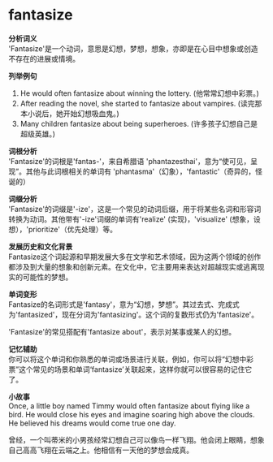 # fantasize

**分析词义**  
'Fantasize'是一个动词，意思是幻想，梦想，想象，亦即是在心目中想象或创造不存在的进展或情境。

  

**列举例句**

  

1.  He would often fantasize about winning the lottery. (他常常幻想中彩票。)
2.  After reading the novel, she started to fantasize about vampires. (读完那本小说后，她开始幻想吸血鬼。)
3.  Many children fantasize about being superheroes. (许多孩子幻想自己是超级英雄。)

  

**词根分析**  
'Fantasize'的词根是'fantas-'，来自希腊语 'phantazesthai'，意为“使可见，呈现”。其他与此词根相关的单词有 'phantasma'（幻象），'fantastic'（奇异的，怪诞的）

  

**词缀分析**  
'Fantasize'的词缀是'-ize'，这是一个常见的动词后缀，用于将某些名词和形容词转换为动词。其他带有'-ize'词缀的单词有'realize' (实现)，'visualize' (想象，设想），'prioritize'（优先处理）等。

  

**发展历史和文化背景**  
Fantasize这个词起源和早期发展大多在文学和艺术领域，因为这两个领域的创作都涉及到大量的想象和创新元素。在文化中，它主要用来表达对超越现实或逃离现实的可能性的梦想。

  

**单词变形**  
Fantasize的名词形式是'fantasy'，意为“幻想，梦想”。其过去式、完成式为'fantasized'，现在分词为'fantasizing'。这个词的复数形式仍为'fantasize'。

  

'Fantasize'的常见搭配有'fantasize about'，表示对某事或某人的幻想。

  

**记忆辅助**  
你可以将这个单词和你熟悉的单词或场景进行关联，例如，你可以将“幻想中彩票”这个常见的场景和单词‘fantasize’关联起来，这样你就可以很容易的记住它了。

  

**小故事**  
Once, a little boy named Timmy would often fantasize about flying like a bird. He would close his eyes and imagine soaring high above the clouds. He believed his dreams would come true one day.

  

曾经，一个叫蒂米的小男孩经常幻想自己可以像鸟一样飞翔。他会闭上眼睛，想象自己高高飞翔在云端之上。他相信有一天他的梦想会成真。
